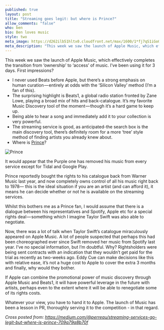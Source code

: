 ```yaml
---
published: true
layout: post
title: "Streaming goes legit: but where is Prince?"
allow_comments: "false"
who: ben
bio: Ben loves music
style: two
meta_image: https://d262ilb51hltx0.cloudfront.net/max/1600/1*fj7qS1iGoOJ06z0IM9xEhA.jpeg
meta_description: "This week we saw the launch of Apple Music, which effectively completes the transition from ‘ownership’ to ‘access’ of music. I’ve been using it for 3 days. First impressions?"
---
```


This week we saw the launch of Apple Music, which effectively completes the transition from ‘ownership’ to ‘access’ of music. I’ve been using it for 3 days. First impressions?<!--excerpt-->

- I never used Beats before Apple, but there’s a strong emphasis on human curation — entirely at odds with the ‘Silicon Valley’ method (I’m a fan of this).
- The surprising highlight is Beats1, a global radio station fronted by Zane Lowe, playing a broad mix of hits and back-catalogue. It’s my favorite Music Discovery tool of the moment — though it’s a hard game to keep up.
- Being able to hear a song and immediately add it to your collection is very powerful.
- The streaming service is good, as anticipated-the search box is the main discovery tool, there’s definitely room for a more ‘tree’ style method of finding artists you already knew about.
- Where is [Prince](http://www.theverge.com/2015/7/2/8882527/prince-streaming-music-spotify-tidal)?

![Prince](https://d262ilb51hltx0.cloudfront.net/max/1600/1*fj7qS1iGoOJ06z0IM9xEhA.jpeg)

It would appear that the Purple one has removed his music from every service except for Tidal and Google Play.

Prince reportedly bought the rights to his catalogue back from Warner Music last year, and now completely owns control of all his music right back to 1978— this is the ideal situation if you are an artist (and can afford it), it means he can decide whether or not he is available on the streaming services.

Whilst this bothers me as a Prince fan, I would assume that there is a dialogue between his representatives and Spotify, Apple etc for a special rights deal — something which I imagine Taylor Swift was also able to negotiate.

Now, there was a lot of talk when Taylor Swift’s catalogue miraculously appeared on Apple Music. A lot of people suspected that perhaps this had been choreographed ever since Swift removed her music from Spotify last year. I’ve no special information, but I’m doubtful. Why? Rightsholders were being sent contracts with an indication that they wouldn’t get paid for the trial as recently as two-weeks ago. Eddy Cue can make decisions like this with relative ease, it’s not a huge cost to Apple to cover the extra 3 months and finally, why would they bother.

If Apple can combine the promotional power of music discovery through Apple Music and Beats1, it will have powerful leverage in the future with artists, perhaps even to the extent where it will be able to renegotiate some of its rights costs.

Whatever your view, you have to hand it to Apple. The launch of Music has been a lesson in PR, thoroughly serving it to the competition - in that regard.

_Cross posted from: <https://medium.com/@perreau/streaming-services-go-legit-but-where-is-prince-709a79a8b70f>_
